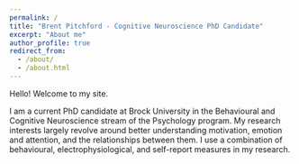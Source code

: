 ```yaml
---
permalink: /
title: "Brent Pitchford - Cognitive Neuroscience PhD Candidate"
excerpt: "About me"
author_profile: true
redirect_from: 
  - /about/
  - /about.html
---
```


Hello! Welcome to my site. 

I am a current PhD candidate at Brock University in the Behavioural and Cognitive Neuroscience stream of the Psychology program. My research interests largely revolve around better understanding motivation, emotion and attention, and the relationships between them. I use a combination of behavioural, electrophysiological, and self-report measures in my research. 
